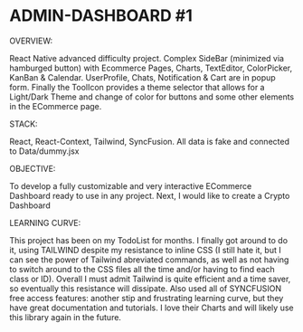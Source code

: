 # ADMIN-DASHBOARD #1

OVERVIEW:

React Native advanced difficulty project. Complex SideBar (minimized via hamburged button) with Ecommerce Pages, Charts, TextEditor, ColorPicker, KanBan & Calendar. UserProfile, Chats, Notification & Cart are in popup form. Finally the ToolIcon provides a theme selector that allows for a Light/Dark Theme and change of color for buttons and some other elements in the ECommerce page.

STACK:

React, React-Context, Tailwind, SyncFusion. All data is fake and connected to Data/dummy.jsx 

OBJECTIVE:

To develop a fully customizable and very interactive ECommerce Dashboard ready to use in any project. Next, I would like to create a Crypto Dashboard 

LEARNING CURVE:

This project has been on my TodoList for months. I finally got around to do it, using TAILWIND despite my resistance to inline CSS (I still hate it, but I can see the power of Tailwind abreviated commands, as well as not having to switch around to the CSS files all the time and/or having to find each class or ID). Overall I must admit Tailwind is quite efficient and a time saver, so eventually this resistance will dissipate. Also used all of SYNCFUSION free access features: another stip and frustrating learning curve, but they have great documentation and tutorials. I love their Charts and will likely use this library again in the future. 

